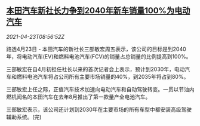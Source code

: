 <!--1619168462000-->
[本田汽车新社长力争到2040年新车销量100%为电动汽车](https://cn.reuters.com/article/honda-2040-ev-sale-0423-idCNKBS2CA0WV)
------

<div><i>2021-04-23T08:56:52Z</i></div><p>路透4月23日 - 本田汽车的新社长三部敏宏周五表示，该公司的目标是到2040年，将电动汽车(EV)和燃料电池汽车(FCV)的销量占总销量的比例提高到100%。</p><p>三部敏宏在自4月初担任社长以来的首次记者会上表示，预计到2030年，电动汽车和燃料电池汽车将占公司所有主要市场销量的40%，到2035年将占到80%。</p><p>三部敏宏上任之际，正值汽车技术加速向电动汽车和自动驾驶转变。一贯以节油内燃机闻名的本田汽车在去年8月推出了第一款量产全电池汽车。</p><p>三部敏宏表示，该公司还计划到2030年在主要市场的所有车型中都安装高级驾驶辅助系统。(完)</p>
